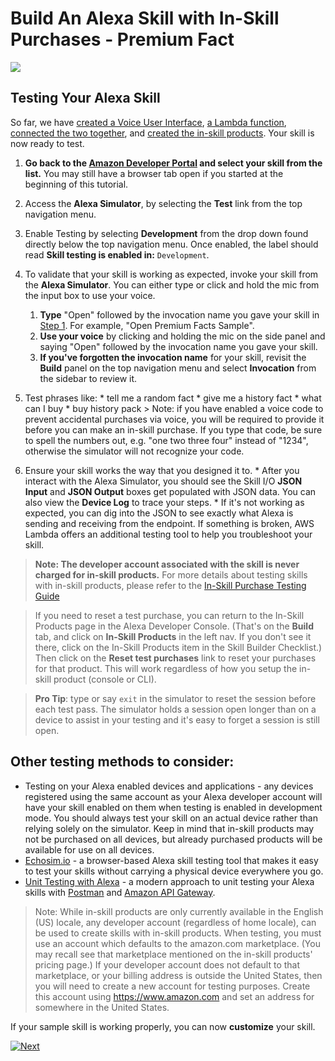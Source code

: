 # Build An Alexa Skill with In-Skill Purchases - Premium Fact
<img src="https://m.media-amazon.com/images/G/01/mobile-apps/dex/alexa/alexa-skills-kit/tutorials/quiz-game/header._TTH_.png" />

## Testing Your Alexa Skill

So far, we have [created a Voice User Interface](./voice-user-interface.md), [a Lambda function](./lambda-function.md), [connected the two together](./connect-vui-to-code.md), and [created the in-skill products](./3-create-isp.md).  Your skill is now ready to test.

1.  **Go back to the [Amazon Developer Portal](https://developer.amazon.com/edw/home.html#/skills/list?&sc_category=Owned&sc_channel=RD&sc_campaign=Evangelism2018&sc_publisher=github&sc_content=Survey&sc_detail=premium-fact-nodejs-V2_GUI-4&sc_funnel=Convert&sc_country=WW&sc_medium=Owned_RD_Evangelism2018_github_Survey_premium-fact-nodejs-V2_GUI-4_Convert_WW_beginnersdevs&sc_segment=beginnersdevs) and select your skill from the list.** You may still have a browser tab open if you started at the beginning of this tutorial.

2. Access the **Alexa Simulator**, by selecting the **Test** link from the top navigation menu.

3. Enable Testing by selecting **Development** from the drop down found directly below the top navigation menu.  Once enabled, the label should read **Skill testing is enabled in:** `Development`.

4. To validate that your skill is working as expected, invoke your skill from the **Alexa Simulator**. You can either type or click and hold the mic from the input box to use your voice.
	1. **Type** "Open" followed by the invocation name you gave your skill in [Step 1](./voice-user-interface.md). For example, "Open Premium Facts Sample".
	2. **Use your voice** by clicking and holding the mic on the side panel and saying "Open" followed by the invocation name you gave your skill.
	3. **If you've forgotten the invocation name** for your skill, revisit the **Build** panel on the top navigation menu and select **Invocation** from the sidebar to review it.
5. Test phrases like:
			* tell me a random fact
			* give me a history fact
			* what can I buy
			* buy history pack
    		> Note: if you have enabled a voice code to prevent accidental purchases via voice, you will be required to provide it before you can make an in-skill purchase.  If you type that code, be sure to spell the numbers out, e.g. "one two three four" instead of "1234", otherwise the simulator will not recognize your code.

6. Ensure your skill works the way that you designed it to.
        * After you interact with the Alexa Simulator, you should see the Skill I/O **JSON Input** and **JSON Output** boxes get populated with JSON data. You can also view the **Device Log** to trace your steps.
        * If it's not working as expected, you can dig into the JSON to see exactly what Alexa is sending and receiving from the endpoint. If something is broken, AWS Lambda offers an additional testing tool to help you troubleshoot your skill.



> **Note: The developer account associated with the skill is never charged for in-skill products.**  For more details about testing skills with in-skill products, please refer to the [In-Skill Purchase Testing Guide](https://developer.amazon.com/docs/in-skill-purchase/isp-test-guide.html)

> If you need to reset a test purchase, you can return to the In-Skill Products page in the Alexa Developer Console.  (That's on the **Build** tab, and click on **In-Skill Products** in the left nav.  If you don't see it there, click on the In-Skill Products item in the Skill Builder Checklist.)  Then click on the **Reset test purchases** link to reset your purchases for that product.  This will work regardless of how you setup the in-skill product (console or CLI).

> **Pro Tip**: type or say `exit` in the simulator to reset the session before each test pass.  The simulator holds a session open longer than on a device to assist in your testing and it's easy to forget a session is still open.


## **Other testing methods to consider:**
* Testing on your Alexa enabled devices and applications - any devices registered using the same account as your Alexa developer account will have your skill enabled on them when testing is enabled in development mode.  You should always test your skill on an actual device rather than relying solely on the simulator.  Keep in mind that in-skill products may not be purchased on all devices, but already purchased products will be available for use on all devices.
* [Echosim.io](https://echosim.io) - a browser-based Alexa skill testing tool that makes it easy to test your skills without carrying a physical device everywhere you go.
* [Unit Testing with Alexa](https://alexa.design/postman-guide) - a modern approach to unit testing your Alexa skills with [Postman](http://getpostman.com) and [Amazon API Gateway](http://aws.amazon.com/apigateway).

> Note: While in-skill products are only currently available in the English (US) locale, any developer account (regardless of home locale), can be used to create skills with in-skill products.  When testing, you must use an account which defaults to the amazon.com marketplace.  (You may recall see that marketplace mentioned on the in-skill products' pricing page.)  If your developer account does not default to that marketplace, or your billing address is outside the United States, then you will need to create a new account for testing purposes.  Create this account using https://www.amazon.com and set an address for somewhere in the United States.

If your sample skill is working properly, you can now **customize** your skill.

[![Next](https://m.media-amazon.com/images/G/01/mobile-apps/dex/alexa/alexa-skills-kit/tutorials/general/buttons/button_next_customization._TTH_.png)](./5-customization.md)
